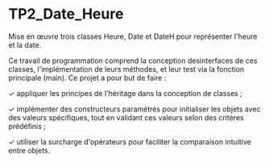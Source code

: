 # TP2_Date_Heure
Mise en œuvre trois classes Heure, Date et DateH pour représenter l'heure et la date.

Ce travail de programmation comprend la conception desinterfaces de ces classes, l'implémentation de leurs méthodes, et leur test via la fonction principale (main). Ce projet a pour but de faire :

✓ appliquer les principes de l'héritage dans la conception de classes ;

✓ implémenter des constructeurs paramétrés pour initialiser les objets avec des valeurs spécifiques, tout en validant ces valeurs selon des critères prédéfinis ;

✓ utiliser la surcharge d'opérateurs pour faciliter la comparaison intuitive entre objets.
